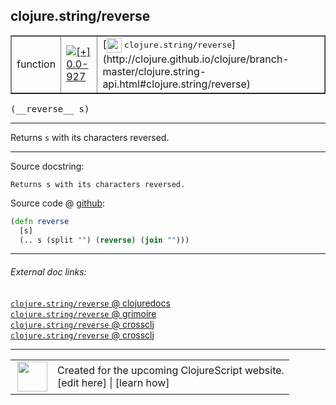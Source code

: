 ## clojure.string/reverse



 <table border="1">
<tr>
<td>function</td>
<td><a href="https://github.com/cljsinfo/cljs-api-docs/tree/0.0-927"><img valign="middle" alt="[+] 0.0-927" title="Added in 0.0-927" src="https://img.shields.io/badge/+-0.0--927-lightgrey.svg"></a> </td>
<td>
[<img height="24px" valign="middle" src="http://i.imgur.com/1GjPKvB.png"> <samp>clojure.string/reverse</samp>](http://clojure.github.io/clojure/branch-master/clojure.string-api.html#clojure.string/reverse)
</td>
</tr>
</table>


 <samp>
(__reverse__ s)<br>
</samp>

---

Returns `s` with its characters reversed.



---




Source docstring:

```
Returns s with its characters reversed.
```


Source code @ [github](https://github.com/clojure/clojurescript/blob/r1889/src/cljs/clojure/string.cljs#L18-L21):

```clj
(defn reverse
  [s]
  (.. s (split "") (reverse) (join "")))
```

<!--
Repo - tag - source tree - lines:

 <pre>
clojurescript @ r1889
└── src
    └── cljs
        └── clojure
            └── <ins>[string.cljs:18-21](https://github.com/clojure/clojurescript/blob/r1889/src/cljs/clojure/string.cljs#L18-L21)</ins>
</pre>

-->

---



###### External doc links:

[`clojure.string/reverse` @ clojuredocs](http://clojuredocs.org/clojure.string/reverse)<br>
[`clojure.string/reverse` @ grimoire](http://conj.io/store/v1/org.clojure/clojure/1.7.0-beta3/clj/clojure.string/reverse/)<br>
[`clojure.string/reverse` @ crossclj](http://crossclj.info/fun/clojure.string/reverse.html)<br>
[`clojure.string/reverse` @ crossclj](http://crossclj.info/fun/clojure.string.cljs/reverse.html)<br>

---

 <table>
<tr><td>
<img valign="middle" align="right" width="48px" src="http://i.imgur.com/Hi20huC.png">
</td><td>
Created for the upcoming ClojureScript website.<br>
[edit here] | [learn how]
</td></tr></table>

[edit here]:https://github.com/cljsinfo/cljs-api-docs/blob/master/cljsdoc/clojure.string/reverse.cljsdoc
[learn how]:https://github.com/cljsinfo/cljs-api-docs/wiki/cljsdoc-files

<!--

This information was too distracting to show to readers, but I'll leave it
commented here since it is helpful to:

- pretty-print the data used to generate this document
- and show how to retrieve that data



The API data for this symbol:

```clj
{:description "Returns `s` with its characters reversed.",
 :ns "clojure.string",
 :name "reverse",
 :signature ["[s]"],
 :history [["+" "0.0-927"]],
 :type "function",
 :full-name-encode "clojure.string/reverse",
 :source {:code "(defn reverse\n  [s]\n  (.. s (split \"\") (reverse) (join \"\")))",
          :title "Source code",
          :repo "clojurescript",
          :tag "r1889",
          :filename "src/cljs/clojure/string.cljs",
          :lines [18 21]},
 :full-name "clojure.string/reverse",
 :clj-symbol "clojure.string/reverse",
 :docstring "Returns s with its characters reversed."}

```

Retrieve the API data for this symbol:

```clj
;; from Clojure REPL
(require '[clojure.edn :as edn])
(-> (slurp "https://raw.githubusercontent.com/cljsinfo/cljs-api-docs/catalog/cljs-api.edn")
    (edn/read-string)
    (get-in [:symbols "clojure.string/reverse"]))
```

-->
